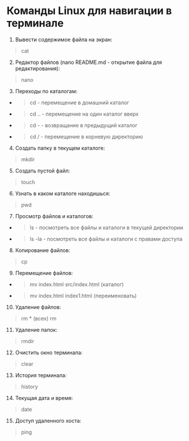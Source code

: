 # Команды Linux для навигации в терминале  
1. Вывести содержимое файла на экран:
> cat 
2. Редактор файлов (nano README.md - открытие файла для редактирования):
> nano
3. Переходы по каталогам:
- >  cd    - перемещение в домашний каталог
- >  cd .. - перемещение на один каталог вверх
- >  cd -  - возвращание в предыдущий каталог
- >  cd /  - перемещение в корневую директорию
4. Создать папку в текущем каталоге:
> mkdir 
5. Создать пустой файл:
> touch
6. Узнать в каком каталоге находишься:
>  pwd
7. Просмотр файлов и каталогов:
- >  ls     - посмотреть все файлы и каталоги в текущей директории
- >  ls -la - посмотреть все файлы и каталоги с правами доступа
8. Копирование файлов:
>  cp
9. Перемещение файлов:
- >  mv  index.html src/index.html (каталог)
- >  mv  index.html index1.html    (переименовать)
10. Удаление файлов:
>  rm * (всех)
>  rm
11. Удаление папок:
>  rmdir
12. Очистить окно терминала:
>  clear
13. История терминала:
>  history
14. Текущая дата и время:
>  date
15. Доступ удаленного хоста:
>  ping